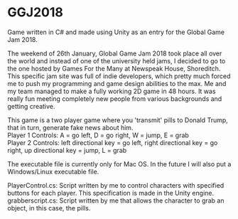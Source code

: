 # GGJ2018
Game written in C# and made using Unity as an entry for the Global Game Jam 2018.

The weekend of 26th January, Global Game Jam 2018 took place all over the world and instead of one of the university held jams, I decided to go to the one hosted by Games For the Many at Newspeak House, Shoreditch. <br/>
This specific jam site was full of indie developers, which pretty much forced me to push my programming and game design abilities to the max. Me and my team managed to make a fully working 2D game in 48 hours. It was really fun meeting completely new people from various backgrounds and getting creative.

This game is a two player game where you 'transmit' pills to Donald Trump, that in turn, generate fake news about him.<br/>
Player 1 Controls: A = go left, D = go right, W = jump, E = grab<br/>
Player 2 Controls: left directional key = go left, right directional key = go right, up directional key = jump, L = grab

The executable file is currently only for Mac OS. In the future I will also put a Windows/Linux executable file.

PlayerControl.cs: Script written by me to control characters with specified buttons for each player. This specification is made in the Unity engine.<br/>
grabberscript.cs: Script written by me that allows the character to grab an object, in this case, the pills.
